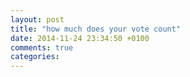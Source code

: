 ```yaml
---
layout: post
title: "how much does your vote count"
date: 2014-11-24 23:34:50 +0100
comments: true
categories: 
---
```

